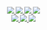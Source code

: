 <p align="center">
  <a href="https://github.com/ryanbekhen">
    <img src="http://github-profile-summary-cards.vercel.app/api/cards/profile-details?username=ryanbekhen&theme=transparent" />
  </a>
  <a href="https://github.com/ryanbekhen">
    <img src="https://github-readme-streak-stats.herokuapp.com/?user=ryanbekhen&hide_border=true&card_width=338&theme=transparent" />
  </a>
  <a href="https://github.com/ryanbekhen">
    <img src="http://github-profile-summary-cards.vercel.app/api/cards/stats?username=ryanbekhen&theme=transparent" />
  </a>
  <a href="https://github.com/ryanbekhen">
    <img src="https://github-readme-stats.vercel.app/api/top-langs/?username=ryanbekhen&langs_count=10&exclude_repo=&hide=c,makefile,html,css,sass,nix,nunjucks,tsql,dockerfile,shell&card_width=699&hide_border=true&theme=transparent" />
  </a>
  <br/>
  <a href="https://github.com/ryanbekhen">
    <img src="https://hits.seeyoufarm.com/api/count/incr/badge.svg?url=https%3A%2F%2Fgithub.com%2Fryanbekhen%2Fhit-counter&count_bg=%2379C83D&title_bg=%23555555&icon=github.svg&icon_color=%23E7E7E7&title=Provile+views&edge_flat=true" />
  </a>
  <a href="https://linkedin.com/in/ryanbekhen">
    <img src="https://img.shields.io/badge/-LinkedIn-0e76a8?style=flat-square&logo=Linkedin&logoColor=white" />
  </a>
  <a href="https://instagram.com/ryanbekhen.dev">
    <img src="https://img.shields.io/badge/-Instagram-e4405f?style=flat-square&logo=Instagram&logoColor=white" />
  </a>
</p>
